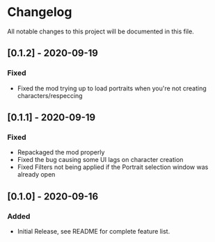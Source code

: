 # Changelog
All notable changes to this project will be documented in this file.

## [0.1.2] - 2020-09-19
### Fixed
- Fixed the mod trying up to load portraits when you're not creating characters/respeccing

## [0.1.1] - 2020-09-19
### Fixed
- Repackaged the mod properly
- Fixed the bug causing some UI lags on character creation
- Fixed Filters not being applied if the Portrait selection window was already open

## [0.1.0] - 2020-09-16
### Added
- Initial Release, see README for complete feature list.
